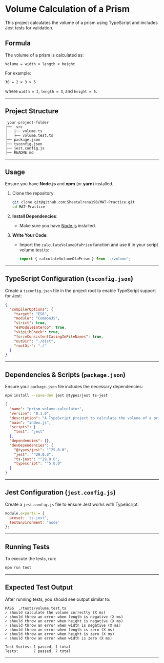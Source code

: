 # Volume Calculation of a Prism

This project calculates the volume of a prism using TypeScript and includes Jest tests for validation.

##  Formula
The volume of a prism is calculated as:

```
Volume = width × length × height
```

For example:
```
30 = 2 × 3 × 5
```
where `width = 2`, `length = 3`, and `height = 5`.

---

## Project Structure
```
 your-project-folder
│──  src
│   ├── volume.ts
│   ├── volume.test.ts
│── package.json
│── tsconfig.json
│── jest.config.js
│── README.md
```

---

## Usage 

Ensure you have **Node.js** and **npm** (or **yarn**) installed.

1. Clone the repository:
   ```sh
   git clone git@github.com:Sheetalrana190/MAT-Practice.git
   cd MAT-Practice
   ```

2. **Install Dependencies**:
    - Make sure you have [Node.js](https://nodejs.org) installed.

3. **Write Your Code**:
    - Import the `calculateVolumeOfaPrism` function and use it in your script volume.test.ts:
      ```typescript
      import { calculateVolumeOfaPrism } from './volume';
---

## TypeScript Configuration (`tsconfig.json`)

Create a `tsconfig.json` file in the project root to enable TypeScript support for Jest:

```json
{
  "compilerOptions": {
    "target": "ES6",
    "module": "CommonJS",
    "strict": true,
    "esModuleInterop": true,
    "skipLibCheck": true,
    "forceConsistentCasingInFileNames": true,
    "outDir": "./dist",
    "rootDir": "./"
  }
}
```

---

## Dependencies & Scripts (`package.json`)

Ensure your `package.json` file includes the necessary dependencies:
```Bash
npm install --save-dev jest @types/jest ts-jest
```

```json
{
  "name": "prism-volume-calculator",
  "version": "0.1.0",
  "description": "A TypeScript project to calculate the volume of a prism with Jest tests",
  "main": "index.js",
  "scripts": {
    "test": "jest"
  },
  "dependencies": {},
  "devDependencies": {
    "@types/jest": "^29.0.0",
    "jest": "^29.0.0",
    "ts-jest": "^29.0.0",
    "typescript": "^5.0.0"
  }
}
```

---

## Jest Configuration (`jest.config.js`)

Create a `jest.config.js` file to ensure Jest works with TypeScript:

```js
module.exports = {
  preset: 'ts-jest',
  testEnvironment: 'node'
};
```

---

## Running Tests

To execute the tests, run:

```Bash
npm run test
```

---

## Expected Test Output

After running tests, you should see output similar to:

```
PASS  ./tests/volume.test.ts
✓ should calculate the volume correctly (X ms)
✓ should throw an error when length is negative (X ms)
✓ should throw an error when height is negative (X ms)
✓ should throw an error when width is negative (X ms)
✓ should throw an error when length is zero (X ms)
✓ should throw an error when height is zero (X ms)
✓ should throw an error when width is zero (X ms)

Test Suites: 1 passed, 1 total
Tests:       7 passed, 7 total
```

---
